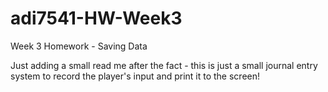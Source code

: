 # adi7541-HW-Week3
 Week 3 Homework - Saving Data


Just adding a small read me after the fact - this is just a small journal entry system to record the player's input and print it to the screen!
